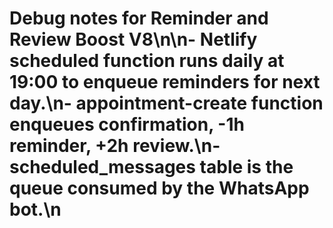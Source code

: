 # Debug notes for Reminder and Review Boost V8\n\n- Netlify scheduled function runs daily at 19:00 to enqueue reminders for next day.\n- appointment-create function enqueues confirmation, -1h reminder, +2h review.\n- scheduled_messages table is the queue consumed by the WhatsApp bot.\n